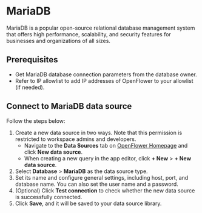 # MariaDB

MariaDB is a popular open-source relational database management system that offers high performance, scalability, and security features for businesses and organizations of all sizes.

## Prerequisites

* Get MariaDB database connection parameters from the database owner.
* Refer to IP allowlist to add IP addresses of OpenFlower to your allowlist (if needed).

## Connect to MariaDB data source

Follow the steps below:

1. Create a new data source in two ways. Note that this permission is restricted to workspace admins and developers.
   * Navigate to the **Data Sources** tab on [OpenFlower Homepage](https://lowcoder.dev) and click **New data source**.
   * When creating a new query in the app editor, click **+ New** > **+ New data source**.
2. Select **Database** > **MariaDB** as the data source type.
3. Set its name and configure general settings, including host, port, and database name. You can also set the user name and a password.
4. (Optional) Click **Test connection** to check whether the new data source is successfully connected.
5. Click **Save**, and it will be saved to your data source library.
